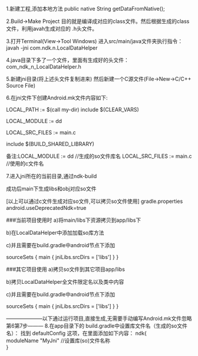 1.新建工程,添加本地方法
 public native String getDataFromNative();
 
2.Build->Make Project
目的就是编译成对应的class文件。然后根据生成的class文件，利用javah生成对应的 .h头文件。

3.打开Terminal(View->Tool Windows)
进入src/main/java文件夹执行指令：javah -jni com.ndk.n.LocalDataHelper

4.java目录下多了一个文件，里面有生成好的头文件：com_ndk_n_LocalDataHelper.h

5.新建jni目录(将上述头文件复制进来)
然后新建一个C源文件(File->New->C/C++ Source File)

6.在jni文件下创建Android.mk文件内容如下:

LOCAL_PATH := $(call my-dir)
include $(CLEAR_VARS)

LOCAL_MODULE := dd

LOCAL_SRC_FILES := main.c

include $(BUILD_SHARED_LIBRARY)


备注:LOCAL_MODULE := dd //生成的so文件库名
    LOCAL_SRC_FILES := main.c //使用的c文件名

7.进入jni所在的当前目录,通过ndk-build

成功后main下生成libs和obj对应so文件
 
 
[以上可以通过c文件生成对应so文件,可以拷贝so文件使用]
gradle.properties
android.useDeprecatedNdk=true


###当前项目使用时
a)将main/libs下资源拷贝到app/libs下 


b)在LocalDataHelper中添加加载so库方法  


c)并且需要在build.gradle中android节点下添加


  sourceSets {
        main {
            jniLibs.srcDirs = ['libs']
        }
    }
 
###其它项目使用
a)拷贝so文件到其它项目app/libs


b)拷贝LocalDataHelper全文件限定名以及类中内容


c)并且需要在build.gradle中android节点下添加


  sourceSets {
        main {
            jniLibs.srcDirs = ['libs']
        }
    }





———————以下通过运行项目,直接生成,无需要手动编写Android.mk文件忽略第6第7步——— 
8.在app目录下的 build.gradle中设置库文件名（生成的so文件名）：
找到 defaultConfig 这项，在里面添加如下内容：
ndk{  
      moduleName "MyJni"  //设置库(so)文件名称  
   }  
